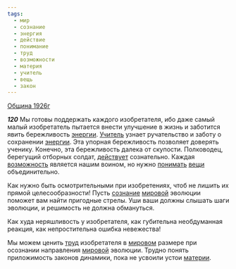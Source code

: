 ```yaml
---
tags:
  - мир
  - сознание
  - энергия
  - действие
  - понимание
  - труд
  - возможности
  - материя
  - учитель
  - вещь
  - закон
---
```


[Община 1926г](https://127.0.0.1:4002/agni/1926)

___120___
Мы готовы поддержать каждого изобретателя, ибо даже самый малый изобретатель пытается внести улучшение в жизнь и заботится явить бережливость [энергии](../../../tags/#энергия). [Учитель](../../../tags/#учитель) узнает ручательство и заботу о сохранении [энергии](../../../tags/#энергия). Эта упорная бережливость позволяет доверять ученику. Конечно, эта бережливость далека от скупости. Полководец, берегущий отборных солдат, [действует](../../../tags/#действие) сознательно. Каждая [возможность](../../../tags/#возможности) является нашим воином, но нужно [понимать](../../../tags/#понимание) [вещи](../../../tags/#вещь) объединительно.   

Как нужно быть осмотрительными при изобретениях, чтоб не лишить их прямой целесообразности! Пусть [сознание](../../../tags/#сознание) [мировой](../../../tags/#мир) эволюции поможет вам найти пригодные стрелы. Уши ваши должны слышать шаги эволюции, и решимость не должна обмануться.   

Как худа неряшливость у изобретателя, как губительна необдуманная реакция, как непростительна ошибка невежества!   

Мы можем ценить [труд](../../../tags/#труд) изобретателя в [мировом](../../../tags/#мир) размере при осознании направления [мировой](../../../tags/#мир) эволюции. Трудно понять приложимость законов динамики, пока не усвоили устои [материи](../../../tags/#материя).   

